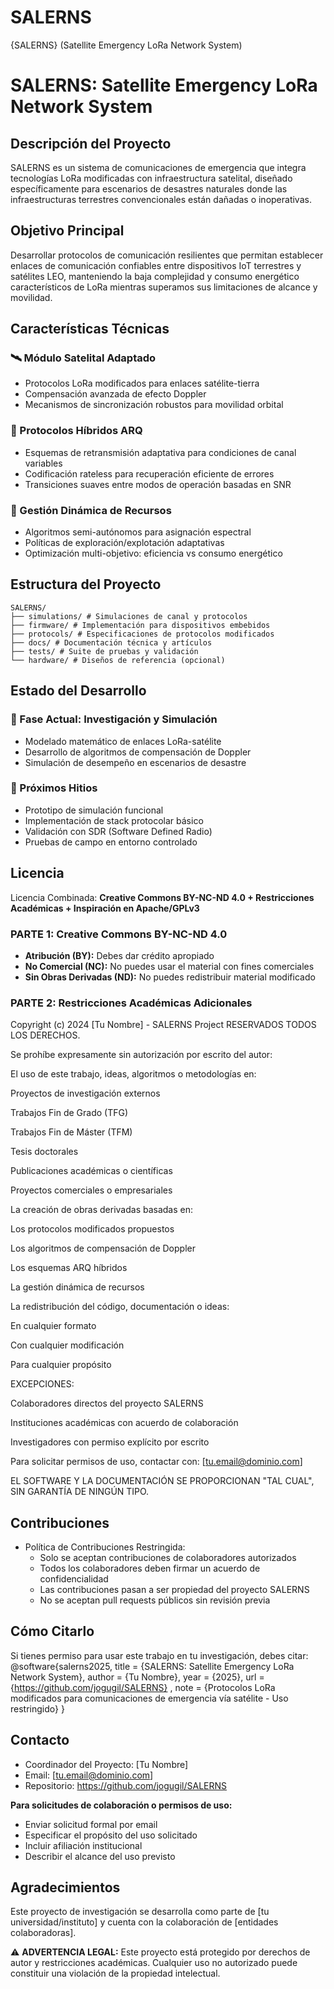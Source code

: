 # SALERNS
{SALERNS} (Satellite Emergency LoRa Network System)
# SALERNS: Satellite Emergency LoRa Network System

## Descripción del Proyecto
SALERNS es un sistema de comunicaciones de emergencia que integra tecnologías LoRa modificadas con infraestructura satelital, diseñado específicamente para escenarios de desastres naturales donde las infraestructuras terrestres convencionales están dañadas o inoperativas.

## Objetivo Principal
Desarrollar protocolos de comunicación resilientes que permitan establecer enlaces de comunicación confiables entre dispositivos IoT terrestres y satélites LEO, manteniendo la baja complejidad y consumo energético característicos de LoRa mientras superamos sus limitaciones de alcance y movilidad.

## Características Técnicas

### 🛰️ Módulo Satelital Adaptado
- Protocolos LoRa modificados para enlaces satélite-tierra
- Compensación avanzada de efecto Doppler
- Mecanismos de sincronización robustos para movilidad orbital

### 🔄 Protocolos Híbridos ARQ
- Esquemas de retransmisión adaptativa para condiciones de canal variables
- Codificación rateless para recuperación eficiente de errores
- Transiciones suaves entre modos de operación basadas en SNR

### 📡 Gestión Dinámica de Recursos
- Algoritmos semi-autónomos para asignación espectral
- Políticas de exploración/explotación adaptativas
- Optimización multi-objetivo: eficiencia vs consumo energético

## Estructura del Proyecto
```text
SALERNS/
├── simulations/ # Simulaciones de canal y protocolos
├── firmware/ # Implementación para dispositivos embebidos
├── protocols/ # Especificaciones de protocolos modificados
├── docs/ # Documentación técnica y artículos
├── tests/ # Suite de pruebas y validación
└── hardware/ # Diseños de referencia (opcional)
```

## Estado del Desarrollo

### 🔬 Fase Actual: Investigación y Simulación
- Modelado matemático de enlaces LoRa-satélite
- Desarrollo de algoritmos de compensación de Doppler
- Simulación de desempeño en escenarios de desastre

### 🎯 Próximos Hitios
- Prototipo de simulación funcional
- Implementación de stack protocolar básico
- Validación con SDR (Software Defined Radio)
- Pruebas de campo en entorno controlado

## Licencia
Licencia Combinada: **Creative Commons BY-NC-ND 4.0 + Restricciones Académicas + Inspiración en Apache/GPLv3**

### PARTE 1: Creative Commons BY-NC-ND 4.0
- **Atribución (BY):** Debes dar crédito apropiado
- **No Comercial (NC):** No puedes usar el material con fines comerciales
- **Sin Obras Derivadas (ND):** No puedes redistribuir material modificado

### PARTE 2: Restricciones Académicas Adicionales
Copyright (c) 2024 [Tu Nombre] - SALERNS Project
RESERVADOS TODOS LOS DERECHOS.

Se prohíbe expresamente sin autorización por escrito del autor:

El uso de este trabajo, ideas, algoritmos o metodologías en:

Proyectos de investigación externos

Trabajos Fin de Grado (TFG)

Trabajos Fin de Máster (TFM)

Tesis doctorales

Publicaciones académicas o científicas

Proyectos comerciales o empresariales

La creación de obras derivadas basadas en:

Los protocolos modificados propuestos

Los algoritmos de compensación de Doppler

Los esquemas ARQ híbridos

La gestión dinámica de recursos

La redistribución del código, documentación o ideas:

En cualquier formato

Con cualquier modificación

Para cualquier propósito

EXCEPCIONES:

Colaboradores directos del proyecto SALERNS

Instituciones académicas con acuerdo de colaboración

Investigadores con permiso explícito por escrito

Para solicitar permisos de uso, contactar con: [tu.email@dominio.com]

EL SOFTWARE Y LA DOCUMENTACIÓN SE PROPORCIONAN "TAL CUAL", SIN GARANTÍA DE NINGÚN TIPO.

## Contribuciones
- Política de Contribuciones Restringida:
  - Solo se aceptan contribuciones de colaboradores autorizados
  - Todos los colaboradores deben firmar un acuerdo de confidencialidad
  - Las contribuciones pasan a ser propiedad del proyecto SALERNS
  - No se aceptan pull requests públicos sin revisión previa

## Cómo Citarlo
Si tienes permiso para usar este trabajo en tu investigación, debes citar:
@software{salerns2025,
title = {SALERNS: Satellite Emergency LoRa Network System},
author = {Tu Nombre},
year = {2025},
url = {https://github.com/jogugil/SALERNS}
,
note = {Protocolos LoRa modificados para comunicaciones de emergencia vía satélite - Uso restringido}
}
## Contacto
- Coordinador del Proyecto: [Tu Nombre]  
- Email: [tu.email@dominio.com]  
- Repositorio: https://github.com/jogugil/SALERNS  

**Para solicitudes de colaboración o permisos de uso:**
- Enviar solicitud formal por email
- Especificar el propósito del uso solicitado
- Incluir afiliación institucional
- Describir el alcance del uso previsto

## Agradecimientos
Este proyecto de investigación se desarrolla como parte de [tu universidad/instituto] y cuenta con la colaboración de [entidades colaboradoras].

⚠️ **ADVERTENCIA LEGAL:** Este proyecto está protegido por derechos de autor y restricciones académicas. Cualquier uso no autorizado puede constituir una violación de la propiedad intelectual.
